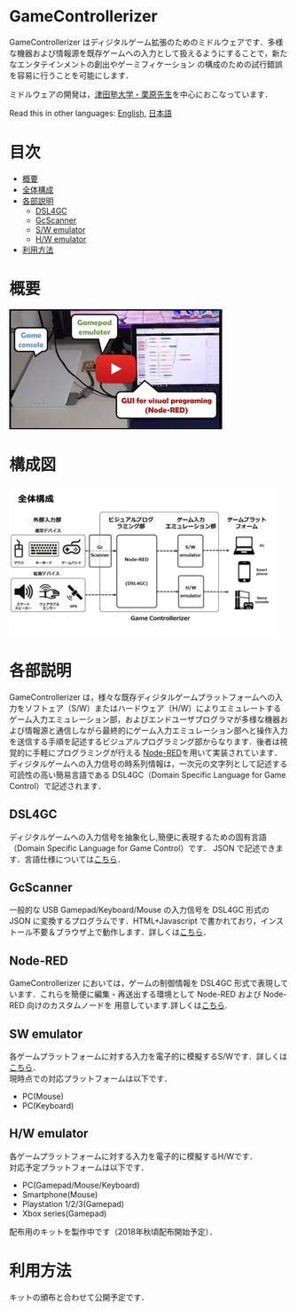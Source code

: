 # GameControllerizer

GameControllerizer はディジタルゲーム拡張のためのミドルウェアです．多様な機器および情報源を既存ゲームへの入力として扱えるようにすることで，新たなエンタテインメントの創出やゲーミフィケーション
の構成のための試行錯誤を容易に行うことを可能にします．

ミドルウェアの開発は，[津田塾大学・栗原先生](http://www.unryu.org/home/gc)を中心におこなっています．

Read this in other languages: [English](./README.en.md), [日本語](./README.md)

# 目次

- [概要](#概要)
- [全体構成](#全体構成)
- [各部説明](#各部説明)
    - [DSL4GC](#dsl4gc)
    - [GcScanner](#gcscanner)
    - [S/W emulator](#sw)
    - [H/W emulator](#hw)
 - [利用方法](#利用方法)

# 概要
[![Game Controllerizer PV](./img/video_link.png)](https://www.youtube.com/watch?v=WvQMhYef6eo)

# 構成図
<img src="./img/block_diagram.png" width="480px">

# 各部説明
GameControllerizer は，様々な既存ディジタルゲームプラットフォームへの入力をソフトェア（S/W）またはハードウェア（H/W）によりエミュレートするゲーム入力エミュレーション部，およびエンドユーザプログラマが多様な機器および情報源と通信しながら最終的にゲーム入力エミュレーション部へと操作入力を送信する手順を記述するビジュアルプログラミング部からなります．後者は視覚的に手軽にプログラミングが行える [Node-RED](https://nodered.org/)を用いて実装されています．ディジタルゲームへの入力信号の時系列情報は，一次元の文字列として記述する可読性の高い簡易言語である DSL4GC（Domain Specific Language for Game Control）で記述されます．

## DSL4GC
ディジタルゲームへの入力信号を抽象化し,簡便に表現するための固有言語（Domain Specific Language for Game Control）です． JSON で記述できます．言語仕様については[こちら](./dsl4gc/README.md)．

## GcScanner
一般的な USB Gamepad/Keyboard/Mouse の入力信号を DSL4GC 形式の JSON に変換するプログラムです．HTML+Javascript で書かれており，インストール不要＆ブラウザ上で動作します．詳しくは[こちら](https://github.com/nobu-e753/GcScannerJs)．

## Node-RED
GameControllerizer においては，ゲームの制御情報を DSL4GC 形式で表現しています．これらを簡便に編集・再送出する環境として Node-RED および Node-RED 向けのカスタムノードを
用意しています.詳しくは[こちら](https://github.com/nobu-e753/node-red-contrib-game_controllerizer).

<a id = "sw"></a>
## SW emulator

各ゲームプラットフォームに対する入力を電子的に模擬するS/Wです．詳しくは[こちら]()．  
現時点での対応プラットフォームは以下です．

- PC(Mouse)
- PC(Keyboard)

<a id = "hw"></a>
## H/W emulator

各ゲームプラットフォームに対する入力を電子的に模擬するH/Wです．  
対応予定プラットフォームは以下です．

- PC(Gamepad/Mouse/Keyboard)
- Smartphone(Mouse)
- Playstation 1/2/3(Gamepad)
- Xbox series(Gamepad)

配布用のキットを製作中です（2018年秋頃配布開始予定）．

# 利用方法

キットの頒布と合わせて公開予定です．

